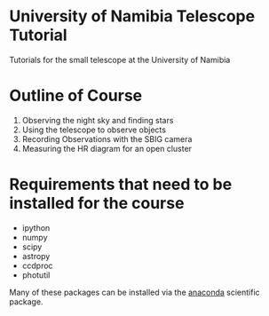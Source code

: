 # University of Namibia Telescope Tutorial

Tutorials for the small telescope at the University of Namibia

# Outline of Course

1. Observing the night sky and finding stars
2. Using the telescope to observe objects
3. Recording Observations with the SBIG camera
4. Measuring the HR diagram for an open cluster

# Requirements that need to be installed for the course
- ipython 
- numpy
- scipy
- astropy
- ccdproc
- photutil

Many of these packages can be installed via the [anaconda](https://www.continuum.io/downloads)  scientific package.  
